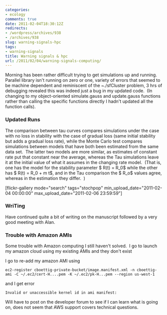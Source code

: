 ```yaml
---
categories:
- ecology
comments: true
date: 2011-02-04T18:30:12Z
redirects:
- /wordpress/archives/938
- /archives/938
slug: warning-signals-hpc
tags:
- warning-signals
title: Warning signals & hpc
url: /2011/02/04/warning-signals-computing/
---
```


Morning has been rather difficult trying to get simulations up and running.  Parallel library isn't running on zero or one, variety of errors that seemed to be machine dependent and reminiscent of the ~./sfCluster problem, 3 hrs of debugging revealed this was indeed just a bug in my updated code.  (In changing to my object-oriented simulate.gauss and update.gauss functions rather than calling the specific functions directly I hadn't updated all the function calls).


### Updated Runs


The comparison between tau curves compares simulations under the case with no loss in stability with the case of gradual loss (same initial stability but adds a gradual loss rate), while the Monte Carlo test compares simulations between models that have both been estimated from the same data set.  The latter two models are more similar, as estimates of constant rate put that constant near the average, whereas the Tau simulations leave it at the initial value of what it assumes in the changing rate model.  (That is, one has the model for the stability parameter $ R(t) = R_0$ while the other has $ R(t) = R_0 + m t$, and in the Tau comparison the $ R_o$ values agree, whereas in the estimation they differ.  )

[flickr-gallery mode="search" tags="stochpop" min_upload_date="2011-02-04 00:00:00" max_upload_date="2011-02-06 23:59:59"]



### WriTing


Have continued quite a bit of writing on the manuscript followed by a very good meeting with Alan.


### Trouble with Amazon AMIs


Some trouble with Amazon computing I still haven't solved.  I go to launch my amazon cloud using my existing AMIs and they don't exist

I go to re-add my amazon AMI using

    
    ec2-register cboettig-private-bucket/image.manifest.xml -n cboettig-ami -C ~/.ec2/cert-H....pem -K ~/.ec2/pk-H...pem --region us-west-1
    


and I get error

    
    Invalid or unaccessible kernel id in ami manifest:
    


Will have to post on the developer forum to see if I can learn what is going on, does not seem that AWS support covers technical questions.
